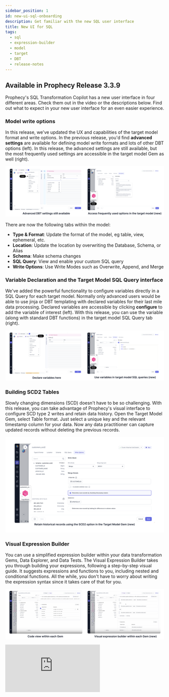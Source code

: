```yaml
---
sidebar_position: 1
id: new-ui-sql-onboarding
description: Get familiar with the new SQL user interface
title: New UI for SQL
tags:
  - sql
  - expression-builder
  - model
  - target
  - DBT
  - release-notes
---
```


## Available in Prophecy Release 3.3.9

Prophecy's SQL Transformation Copilot has a new user interface in four different areas. Check them out in the video or the descriptions below. Find out what to expect in your new user interface for an even easier experience.

### Model write options

In this release, we've updated the UX and capabilities of the target model format and write options. In the previous release, you'd find **advanced settings** are available for defining model write formats and lots of other DBT options (left). In this release, the advanced settings are still available, but the most frequently used settings are accessible in the target model Gem as well (right).

![ModelWrites](./img/target-model.png)

There are now the following tabs within the model:

- **Type & Format**: Update the format of the model, eg table, view, ephemeral, etc.
- **Location**: Update the location by overwriting the Database, Schema, or Alias
- **Schema**: Make schema changes
- **SQL Query**: View and enable your custom SQL query
- **Write Options**: Use Write Modes such as Overwrite, Append, and Merge

### Variable Declaration and the Target Model SQL Query interface

We've added the powerful functionality to configure variables directly in a SQL Query for each target model. Normally only advanced users would be able to use jinja or DBT templating with declared variables for their last mile data processing. Declared variables are accessible by clicking **configure** to add the variable of interest (left). With this release, you can use the variable (along with standard DBT functions) in the target model SQL Query tab (right).

![DelcarVars](./img/declare-vars.png)

### Building SCD2 Tables

Slowly changing dimensions (SCD) doesn't have to be so challenging. With this release, you can take advantage of Prophecy's visual interface to configure SCD type 2 writes and retain data history. Open the Target Model Gem, select Table format. Just select a unique key and the relevant timestamp column for your data. Now any data practitioner can capture updated records without deleting the previous records.

![SCD2](./img/scd2.png)

### Visual Expression Builder

You can use a simplified expression builder within your data transformation Gems, Data Explorer, and Data Tests. The Visual Expression Builder takes you through building your expressions, following a step-by-step visual guide. It suggests expressions and functions to you, including nested and conditional functions. All the while, you don't have to worry about writing the expression syntax since it takes care of that for you.

![expressionBuilder](./img/expression-builder.png)

<div style={{position: 'relative', 'padding-bottom': '56.25%', height: 0}}>
   <iframe src="https://www.loom.com/embed/3b181d2e60ad4e3094c0a8bb36f8a601?sid=d8385d0b-b309-4e72-b5ed-a49ade2ee492" frameborder="0" webkitallowfullscreen mozallowfullscreen allowfullscreen
      style={{position: 'absolute', top: 0, left: 0, width: '100%', height: '100%'}}></iframe>
</div>
